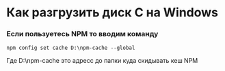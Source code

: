 # Как разгрузить диск С на Windows

### Если пользуетесь NPM  то вводим команду

```
npm config set cache D:\npm-cache --global
```

Где D:\npm-cache это адресс до папки куда скидывать кеш NPM

